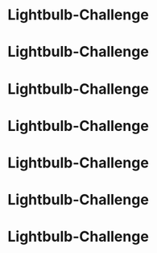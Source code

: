 # Lightbulb-Challenge
# Lightbulb-Challenge
# Lightbulb-Challenge
# Lightbulb-Challenge
# Lightbulb-Challenge
# Lightbulb-Challenge
# Lightbulb-Challenge
